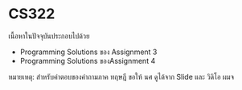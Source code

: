 # CS322
เนื้อหาในปัจจุบันประกอบไปด้วย 
<ul>
<li>Programming Solutions ของ Assignment 3 
<li>Programming Solutions ของAssignment 4 
</ul>
หมายเหตุ: สำหรับคำตอบของคำถามภาค ทฤษฎี ขอให้ นศ ดูได้จาก Slide และ วิดิโอ ผมจ
